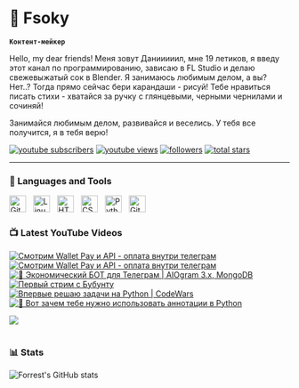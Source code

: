 # 🥑 Fsoky

**`Контент-мейкер`**

Hello, my dear friends! Меня зовут Данииииил, мне 19 летиков, я введу этот канал по программированию, зависаю в FL Studio и делаю свежевыжатый сок в Blender. Я занимаюсь любимым делом, а вы? Нет..? Тогда прямо сейчас бери карандаши - рисуй! Тебе нравиться писать стихи - хватайся за ручку с глянцевыми, черными чернилами и сочиняй!

Занимайся любимым делом, развивайся и веселись. У тебя все получится, я в тебя верю!

   <p align="left">
      <a href="https://www.youtube.com/c/fknight?sub_confirmation=1">
         <img alt="youtube subscribers" title="Subscribe to my YouTube channel" src="https://custom-icon-badges.demolab.com/youtube/channel/subscribers/UCeiC2G8vcz6tBmvVo8ydMgQ?color=%23E05D44&label=SUBSCRIBE&logo=video&logoColor=white&style=for-the-badge&labelColor=CE4630"/></a> 
      <a href="https://www.youtube.com/c/fknight">
         <img alt="youtube views" title="YouTube views" src="https://custom-icon-badges.demolab.com/youtube/channel/views/UCeiC2G8vcz6tBmvVo8ydMgQ?color=%23E1AD0E&logo=eye&logoColor=white&style=for-the-badge&labelColor=C79600"/></a> 
      <a href="https://github.com/ForrestKnight?tab=followers">
         <img alt="followers" title="Follow me on Github" src="https://custom-icon-badges.demolab.com/github/followers/Fsoky?color=236ad3&labelColor=1155ba&style=for-the-badge&logo=person-add&label=Follow&logoColor=white"/></a>
      <a href="https://github.com/ForrestKnight?tab=repositories&sort=stargazers">
         <img alt="total stars" title="Total stars on GitHub" src="https://custom-icon-badges.demolab.com/github/stars/Fsoky?color=55960c&style=for-the-badge&labelColor=488207&logo=star"/></a>
   </p>

---

### 🧰 Languages and Tools

<img align="left" alt="Git" width="30px" style="padding-right:10px;" src="https://cdn.jsdelivr.net/gh/devicons/devicon/icons/git/git-original.svg" />
<img align="left" alt="Linux" width="30px" style="padding-right:10px;" src="https://cdn.jsdelivr.net/gh/devicons/devicon/icons/linux/linux-original.svg" />
<img align="left" alt="HTML" width="30px" style="padding-right:10px;" src="https://cdn.jsdelivr.net/gh/devicons/devicon/icons/html5/html5-plain.svg" />
<img align="left" alt="CSS" width="30px" style="padding-right:10px;" src="https://cdn.jsdelivr.net/gh/devicons/devicon/icons/css3/css3-plain.svg" />
<img align="left" alt="Python" width="30px" style="padding-right:10px;" src="https://cdn.jsdelivr.net/gh/devicons/devicon/icons/python/python-plain.svg" />
<img align="left" alt="GitHub" width="30px" style="padding-right:10px;" src="https://cdn.jsdelivr.net/gh/devicons/devicon/icons/github/github-original.svg" />

<br />

#

### 📺 Latest YouTube Videos

<!-- BEGIN YOUTUBE-CARDS -->
[![Смотрим Wallet Pay и API - оплата внутри телеграм](https://ytcards.demolab.com/?id=q268jlbd3gY&title=%D0%A1%D0%BC%D0%BE%D1%82%D1%80%D0%B8%D0%BC+Wallet+Pay+%D0%B8+API+-+%D0%BE%D0%BF%D0%BB%D0%B0%D1%82%D0%B0+%D0%B2%D0%BD%D1%83%D1%82%D1%80%D0%B8+%D1%82%D0%B5%D0%BB%D0%B5%D0%B3%D1%80%D0%B0%D0%BC&lang=en&timestamp=1700503614&background_color=%230d1117&title_color=%23ffffff&stats_color=%23dedede&max_title_lines=1&width=250&border_radius=5 "Смотрим Wallet Pay и API - оплата внутри телеграм")](https://www.youtube.com/watch?v=q268jlbd3gY)
[![Смотрим Wallet Pay и API - оплата внутри телеграм](https://ytcards.demolab.com/?id=ZSyCE6NFv9g&title=%D0%A1%D0%BC%D0%BE%D1%82%D1%80%D0%B8%D0%BC+Wallet+Pay+%D0%B8+API+-+%D0%BE%D0%BF%D0%BB%D0%B0%D1%82%D0%B0+%D0%B2%D0%BD%D1%83%D1%82%D1%80%D0%B8+%D1%82%D0%B5%D0%BB%D0%B5%D0%B3%D1%80%D0%B0%D0%BC&lang=en&timestamp=1699898758&background_color=%230d1117&title_color=%23ffffff&stats_color=%23dedede&max_title_lines=1&width=250&border_radius=5 "Смотрим Wallet Pay и API - оплата внутри телеграм")](https://www.youtube.com/watch?v=ZSyCE6NFv9g)
[![💸 Экономический БОТ для Телеграм | AIOgram 3.x, MongoDB](https://ytcards.demolab.com/?id=ORy-WR0GnQU&title=%F0%9F%92%B8+%D0%AD%D0%BA%D0%BE%D0%BD%D0%BE%D0%BC%D0%B8%D1%87%D0%B5%D1%81%D0%BA%D0%B8%D0%B9+%D0%91%D0%9E%D0%A2+%D0%B4%D0%BB%D1%8F+%D0%A2%D0%B5%D0%BB%D0%B5%D0%B3%D1%80%D0%B0%D0%BC+%7C+AIOgram+3.x%2C+MongoDB&lang=en&timestamp=1700149809&background_color=%230d1117&title_color=%23ffffff&stats_color=%23dedede&max_title_lines=1&width=250&border_radius=5 "💸 Экономический БОТ для Телеграм | AIOgram 3.x, MongoDB")](https://www.youtube.com/watch?v=ORy-WR0GnQU)
[![Первый стрим с Бубунту](https://ytcards.demolab.com/?id=loIGe8wi7m4&title=%D0%9F%D0%B5%D1%80%D0%B2%D1%8B%D0%B9+%D1%81%D1%82%D1%80%D0%B8%D0%BC+%D1%81+%D0%91%D1%83%D0%B1%D1%83%D0%BD%D1%82%D1%83&lang=en&timestamp=1699943809&background_color=%230d1117&title_color=%23ffffff&stats_color=%23dedede&max_title_lines=1&width=250&border_radius=5 "Первый стрим с Бубунту")](https://www.youtube.com/watch?v=loIGe8wi7m4)
[![Впервые решаю задачи на Python | CodeWars](https://ytcards.demolab.com/?id=tR_ntB22CwU&title=%D0%92%D0%BF%D0%B5%D1%80%D0%B2%D1%8B%D0%B5+%D1%80%D0%B5%D1%88%D0%B0%D1%8E+%D0%B7%D0%B0%D0%B4%D0%B0%D1%87%D0%B8+%D0%BD%D0%B0+Python+%7C+CodeWars&lang=en&timestamp=1699384851&background_color=%230d1117&title_color=%23ffffff&stats_color=%23dedede&max_title_lines=1&width=250&border_radius=5 "Впервые решаю задачи на Python | CodeWars")](https://www.youtube.com/watch?v=tR_ntB22CwU)
[![🎃 Вот зачем тебе нужно использовать аннотации в Python](https://ytcards.demolab.com/?id=8lwH_pc061s&title=%F0%9F%8E%83+%D0%92%D0%BE%D1%82+%D0%B7%D0%B0%D1%87%D0%B5%D0%BC+%D1%82%D0%B5%D0%B1%D0%B5+%D0%BD%D1%83%D0%B6%D0%BD%D0%BE+%D0%B8%D1%81%D0%BF%D0%BE%D0%BB%D1%8C%D0%B7%D0%BE%D0%B2%D0%B0%D1%82%D1%8C+%D0%B0%D0%BD%D0%BD%D0%BE%D1%82%D0%B0%D1%86%D0%B8%D0%B8+%D0%B2+Python&lang=en&timestamp=1698764089&background_color=%230d1117&title_color=%23ffffff&stats_color=%23dedede&max_title_lines=1&width=250&border_radius=5 "🎃 Вот зачем тебе нужно использовать аннотации в Python")](https://www.youtube.com/watch?v=8lwH_pc061s)
<!-- END YOUTUBE-CARDS -->

[<img src="https://custom-icon-badges.demolab.com/badge/-Subscribe%20For%20More-red?style=for-the-badge&logo=video&logoColor=white"/>](https://www.youtube.com/c/Фсоки?sub_confirmation=1)

#

### 📊 Stats

![Forrest's GitHub stats](https://github-readme-stats.vercel.app/api?username=fsoky&show_icons=true&theme=dracula)

<!-- ![GitHub Streak](https://streak-stats.demolab.com?user=ForrestKnight&theme=dracula&border_radius=4.5) -->
